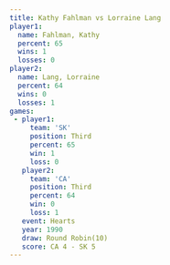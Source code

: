 ```yaml
---
title: Kathy Fahlman vs Lorraine Lang
player1:              
  name: Fahlman, Kathy
  percent: 65         
  wins: 1             
  losses: 0           
player2:              
  name: Lang, Lorraine
  percent: 64         
  wins: 0             
  losses: 1           
games:
 - player1:         
     team: 'SK'     
     position: Third
     percent: 65    
     win: 1         
     loss: 0        
   player2:         
     team: 'CA'     
     position: Third
     percent: 64    
     win: 0         
     loss: 1        
   event: Hearts        
   year: 1990           
   draw: Round Robin(10)
   score: CA 4 - SK 5   
---
```

